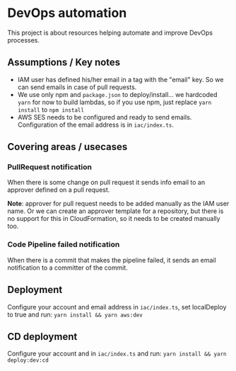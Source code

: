# DevOps automation

This project is about resources helping automate and improve DevOps processes.

## Assumptions / Key notes
* IAM user has defined his/her email in a tag with the "email" key. So we can send emails in case of pull requests.
* We use only npm and `package.json` to deploy/install... we hardcoded `yarn` for now to build lambdas, so if you use npm, just replace `yarn install` to `npm install`
* AWS SES needs to be configured and ready to send emails. Configuration of the email address is in `iac/index.ts`.


## Covering areas / usecases

### PullRequest notification
When there is some change on pull request it sends info email to an approver defined on a pull request.

__Note__: approver for pull request needs to be added manually as the IAM user name. Or we can create an approver template for a repository, but there is no support for this in CloudFormation, so it needs to be created manually too.

### Code Pipeline failed notification
When there is a commit that makes the pipeline failed, it sends an email notification to a committer of the commit.

## Deployment
Configure your account and email address in `iac/index.ts`, set localDeploy to true and run:
`yarn install && yarn aws:dev`

## CD deployment
Configure your account and in `iac/index.ts` and run:
`yarn install && yarn deploy:dev:cd`

